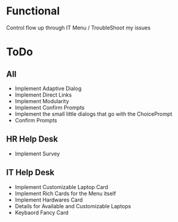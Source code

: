 # Functional

Control flow up through IT Menu / TroubleShoot my issues

# ToDo

## All

- Implement Adaptive Dialog
- Implement Direct Links
- Implement Modularity
- Implement Confirm Prompts
- Implement the small little dialogs that go with the ChoicePrompt
- Confirm Prompts

## HR Help Desk

- Implement Survey

## IT Help Desk

- Implement Customizable Laptop Card
- Implement Rich Cards for the Menu itself
- Implement Hardwares Card
- Details for Available and Customizable Laptops
- Keybaord Fancy Card
